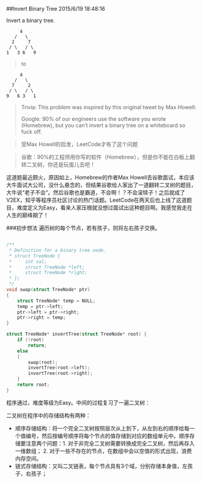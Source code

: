 ##Invert Binary Tree
2015/6/19 18:48:16 

Invert a binary tree.

	     4
	   /   \
	  2     7
	 / \   / \
	1   3 6   9

> to

	     4
	   /   \
	  7     2
	 / \   / \
	9   6 3   1


> Trivia:
> This problem was inspired by this original tweet by Max Howell:
> 
> Google: 90% of our engineers use the software you wrote (Homebrew), but you can’t invert a binary tree on a whiteboard so fuck off.

>受Max Howell的启发，LeetCode才有了这个问题

>谷歌：90%的工程师用你写的软件（Homebrew），但是你不能在白板上翻转二叉树，你还是玩蛋儿去吧！

这道题最近颇火，原因如上，Homebrew的作者Max Howell去谷歌面试，本应该大牛面试大公司，没什么悬念的，但结果谷歌给人家出了一道翻转二叉树的题目，大牛说“老子不会”。然后谷歌也是霸道，不会啊！？不会滚犊子！之后就成了V2EX，知乎等程序员社区讨论的热门话题。LeetCode在两天后也上线了这道题目，难度定义为Easy，看来人家压根就没想过面试出这种题目啊。我感觉我走在人生的巅峰期了！

###初步想法
遍历树的每个节点，若有孩子，则将左右孩子交换。


```c

/**
 * Definition for a binary tree node.
 * struct TreeNode {
 *     int val;
 *     struct TreeNode *left;
 *     struct TreeNode *right;
 * };
 */
void swap(struct TreeNode* ptr)
{
	struct TreeNode* temp = NULL;
	temp = ptr->left;
	ptr->left = ptr->right;
	ptr->right = temp;
}

struct TreeNode* invertTree(struct TreeNode* root) {
    if (!root)
		return;
	else
	{
		swap(root);
		invertTree(root->left);
		invertTree(root->right);
	}
	return root;
}

```

程序通过，难度等级为Easy。中间的过程复习了一遍二叉树：

二叉树在程序中的存储结构有两种：

* 顺序存储结构：将一个完全二叉树按照层次从上到下，从左到右的顺序给每一个值编号，然后按编号顺序将每个节点的值存储到对应的数组单元中。顺序存储要注意两个问题：1. 对于非完全二叉树需要转换成完全二叉树，然后再存入一维数组； 2. 对于一些不存在的节点，在数组中会以空值的形式出现，浪费内存空间。
* 链式存储结构：又叫二叉链表，每个节点具有3个域，分别存储本身值，左孩子，右孩子；
